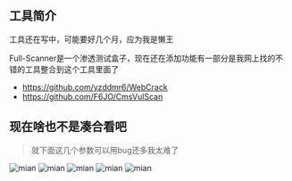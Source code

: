 ## 工具简介

工具还在写中，可能要好几个月，应为我是懒王

Full-Scanner是一个渗透测试盒子，现在还在添加功能有一部分是我网上找的不错的工具整合到这个工具里面了

- https://github.com/yzddmr6/WebCrack
- https://github.com/F6JO/CmsVulScan

## 现在啥也不是凑合看吧

> 就下面这几个参数可以用bug还多我太难了

![mian](https://cdn.jsdelivr.net/gh/Zhao-sai-sai/Full-Scanner/img/mian.png)
![mian](https://cdn.jsdelivr.net/gh/Zhao-sai-sai/Full-Scanner/img/fofa.png)
![mian](https://cdn.jsdelivr.net/gh/Zhao-sai-sai/Full-Scanner/img/sd.png)
![mian](https://cdn.jsdelivr.net/gh/Zhao-sai-sai/Full-Scanner/img/crack.png)
![mian](https://cdn.jsdelivr.net/gh/Zhao-sai-sai/Full-Scanner/img/cms.png)
